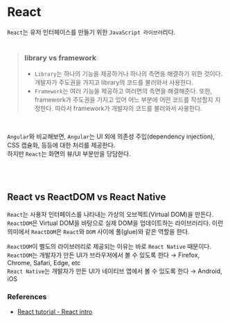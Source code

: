 # React
`React`는 유저 인터페이스를 만들기 위한 `JavaScript 라이브러`리다.  
<br/>

> ### library vs framework
> - `Library`는 하나의 기능을 제공하거나 하나의 측면을 해결하기 위한 것이다. 개발자가 주도권을 가지고 library의 코드를 불러와서 사용한다. 
> - `Framework`는 여러 기능을 제공하고 여러면의 측면을 해결해준다. 또한, framework가 주도권을 가지고 있어 어느 부분에 어떤 코드를 작성할지 지정한다. 따라서 framework가 개발자의 코드를 불러와서 사용한다. 

<br/>

`Angular`와 비교해보면, `Angular`는 UI 외에 의존성 주입(dependency injection), CSS 캡슐화, 등등에 대한 처리를 제공한다.  
하지만 `React`는 화면의 뷰/UI 부분만을 당담한다. 

<br/><br/>

## React vs ReactDOM vs React Native
`React`는 사용자 인터페이스를 나타내는 가상의 오브젝트(Virtual DOM)을 만든다.  
`ReactDOM`은 Virtual DOM을 바탕으로 실제 DOM을 업데이트하는 라이브러리다. 이런 의미에서 `ReactDOM`은 `React`와 `DOM` 사이에 풀(glue)와 같은 역할을 한다. 
<br/>

`ReactDOM`이 별도의 라이브러리로 제공되는 이유는 바로 `React Native` 때문이다.  
`ReactDOM`는 개발자가 만든 UI가 브라우저에서 볼 수 있도록 한다 &rarr; Firefox, Chrome, Safari, Edge, etc  
`React Native`는 개발자가 만든 UI가 네이티브 앱에서 볼 수 있도록 한다 &rarr; Android, iOS



### References
- [React tutorial - React intro](https://react-tutorial.app/app.html?id=333)
